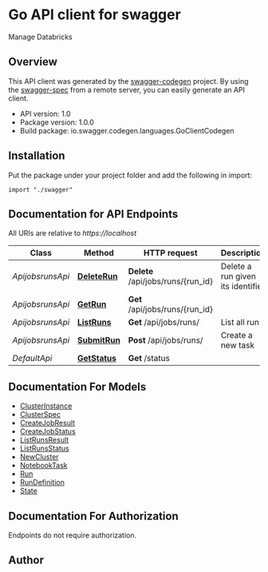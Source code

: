 # Go API client for swagger

Manage Databricks

## Overview
This API client was generated by the [swagger-codegen](https://github.com/swagger-api/swagger-codegen) project.  By using the [swagger-spec](https://github.com/swagger-api/swagger-spec) from a remote server, you can easily generate an API client.

- API version: 1.0
- Package version: 1.0.0
- Build package: io.swagger.codegen.languages.GoClientCodegen

## Installation
Put the package under your project folder and add the following in import:
```golang
import "./swagger"
```

## Documentation for API Endpoints

All URIs are relative to *https://localhost*

Class | Method | HTTP request | Description
------------ | ------------- | ------------- | -------------
*ApijobsrunsApi* | [**DeleteRun**](docs/ApijobsrunsApi.md#deleterun) | **Delete** /api/jobs/runs/{run_id} | Delete a run given its identifier
*ApijobsrunsApi* | [**GetRun**](docs/ApijobsrunsApi.md#getrun) | **Get** /api/jobs/runs/{run_id} | 
*ApijobsrunsApi* | [**ListRuns**](docs/ApijobsrunsApi.md#listruns) | **Get** /api/jobs/runs/ | List all runs
*ApijobsrunsApi* | [**SubmitRun**](docs/ApijobsrunsApi.md#submitrun) | **Post** /api/jobs/runs/ | Create a new task
*DefaultApi* | [**GetStatus**](docs/DefaultApi.md#getstatus) | **Get** /status | 


## Documentation For Models

 - [ClusterInstance](docs/ClusterInstance.md)
 - [ClusterSpec](docs/ClusterSpec.md)
 - [CreateJobResult](docs/CreateJobResult.md)
 - [CreateJobStatus](docs/CreateJobStatus.md)
 - [ListRunsResult](docs/ListRunsResult.md)
 - [ListRunsStatus](docs/ListRunsStatus.md)
 - [NewCluster](docs/NewCluster.md)
 - [NotebookTask](docs/NotebookTask.md)
 - [Run](docs/Run.md)
 - [RunDefinition](docs/RunDefinition.md)
 - [State](docs/State.md)


## Documentation For Authorization
 Endpoints do not require authorization.


## Author



